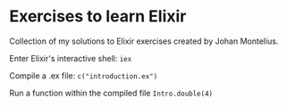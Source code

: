 # Exercises to learn Elixir

Collection of my solutions to Elixir exercises created by Johan Montelius.

Enter Elixir's interactive shell: `iex`

Compile a .ex file: `c("introduction.ex")`

Run a function within the compiled file `Intro.double(4)`
